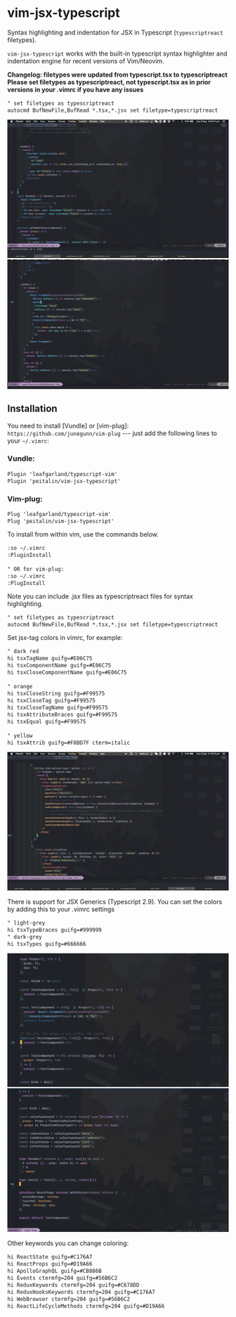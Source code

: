 # vim-jsx-typescript

Syntax highlighting and indentation for JSX in Typescript (`typescriptreact` filetypes).

`vim-jsx-typescript` works with the built-in typescript syntax highlighter and indentation engine for recent versions of Vim/Neovim.

**Changelog: filetypes were updated from typescript.tsx to typescriptreact**
**Please set filetypes as typescriptreact, not typescript.tsx as in prior versions in your .vimrc if you have any issues**
```
" set filetypes as typescriptreact
autocmd BufNewFile,BufRead *.tsx,*.jsx set filetype=typescriptreact
```

![alt tag](./screen1.jpg)
![alt tag](./screen2.jpg)

## Installation

You need to install [Vundle] or [vim-plug]: `https://github.com/junegunn/vim-plug` --- just add the following lines to your `~/.vimrc`:

### Vundle:

```
Plugin 'leafgarland/typescript-vim'
Plugin 'peitalin/vim-jsx-typescript'
```

### Vim-plug:

```
Plug 'leafgarland/typescript-vim'
Plug 'peitalin/vim-jsx-typescript'
```

To install from within vim, use the commands below.

```
:so ~/.vimrc
:PluginInstall

" OR for vim-plug:
:so ~/.vimrc
:PlugInstall

```

Note you can include .jsx files as typescriptreact files for syntax highlighting.

```
" set filetypes as typescriptreact
autocmd BufNewFile,BufRead *.tsx,*.jsx set filetype=typescriptreact
```

Set jsx-tag colors in vimrc, for example:

```
" dark red
hi tsxTagName guifg=#E06C75
hi tsxComponentName guifg=#E06C75
hi tsxCloseComponentName guifg=#E06C75

" orange
hi tsxCloseString guifg=#F99575
hi tsxCloseTag guifg=#F99575
hi tsxCloseTagName guifg=#F99575
hi tsxAttributeBraces guifg=#F99575
hi tsxEqual guifg=#F99575

" yellow
hi tsxAttrib guifg=#F8BD7F cterm=italic
```

![alt tag](./screen4.jpg)

There is support for JSX Generics (Typescript 2.9). You can set the colors by adding this to your .vimrc settings

```
" light-grey
hi tsxTypeBraces guifg=#999999
" dark-grey
hi tsxTypes guifg=#666666

```

![alt tag](./screen5.jpg)
![alt tag](./screen9.jpg)

Other keywords you can change coloring:

```
hi ReactState guifg=#C176A7
hi ReactProps guifg=#D19A66
hi ApolloGraphQL guifg=#CB886B
hi Events ctermfg=204 guifg=#56B6C2
hi ReduxKeywords ctermfg=204 guifg=#C678DD
hi ReduxHooksKeywords ctermfg=204 guifg=#C176A7
hi WebBrowser ctermfg=204 guifg=#56B6C2
hi ReactLifeCycleMethods ctermfg=204 guifg=#D19A66
```
